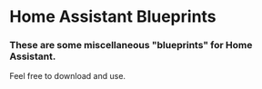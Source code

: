 # Home Assistant Blueprints

### These are some miscellaneous "blueprints" for Home Assistant.

Feel free to download and use.